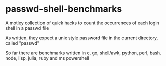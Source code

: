 # passwd-shell-benchmarks

A motley collection of quick hacks to count the occurrences of each login shell in a passwd file

As written, they expect a unix style password file in the current directory, called "passwd"

So far there are benchmarks written in c, go, shell/awk, python, perl, bash. node, lisp, julia, ruby and ms powershell

